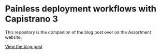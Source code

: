 # Painless deployment workflows with Capistrano 3

This repository is the companion of the blog post over on the Assortment website.

[View the blog post]()

